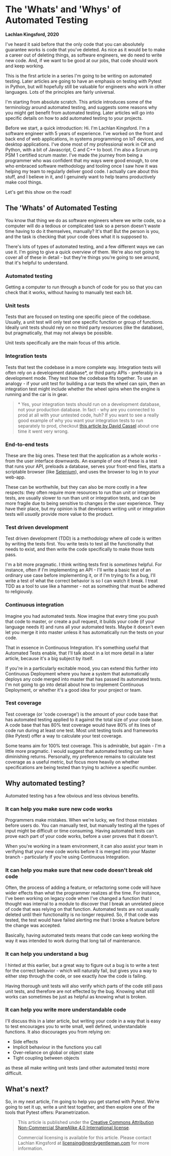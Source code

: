 # The 'Whats' and 'Whys' of Automated Testing
**Lachlan Kingsford, 2020**

I've heard it said before that the only code that you can absolutely guarantee
works is code that you've deleted. As nice as it would be to make a career out
of deleting things, as software engineers, we do need to write new code. And, if
we want to be good at our jobs, that code should work and keep working.

This is the first article in a series I'm going to be writing on automated
testing. Later articles are going to have an emphasis on testing with Pytest in
Python, but will hopefully still be valuable for engineers who work in other
languages. Lots of the principles are fairly universal.

I'm starting from absolute scratch. This article introduces some of the
terminology around automated testing, and suggests some reasons why you might
get benefit from automated testing. Later articles will go into specific details
on how to add automated testing to your projects.

Before we start, a quick introduction: Hi. I'm Lachlan Kingsford. I'm a
software engineer with 5 years of experience. I've worked on the front and back
end of web applications, in systems programming on IoT devices, and desktop
applications. I've done most of my professional work in C# and Python, with a
bit of Javascript, C and C++ to boot. I'm also a Scrum.org PSM 1 certified
scrum master. I've made the journey from being a programmer who was confident
that my ways were good enough, to one who embraced software methodology and
tooling once I saw how it was helping my team to regularly deliver good code.
I actually care about this stuff, and I believe in it, and I genuinely want to
help teams productively make cool things.

Let's get this show on the road!

## The 'Whats' of Automated Testing

You know that thing we do as software engineers where we write code, so a
computer will do a tedious or complicated task so a person doesn't waste time
having to do it themselves, manually? It's that! But the person is you, and the
task is checking that your code does what it is supposed to.

There's lots of types of automated testing, and a few different ways we can use
it. I'm going to give a quick overview of them. We're also not going to cover
all of these in detail - but they're things you're going to see around, that
it's helpful to understand.

### Automated testing

Getting a computer to run through a bunch of code for you so that you can check
that it works, without having to manually test each bit.

### Unit tests

Tests that are focused on testing one specific piece of the codebase. Usually,
a unit test will only test one specific function or group of functions. Ideally
unit tests should rely on no third party resources (like the database), but
pragmatically, that may not always be possible.

Unit tests specifically are the main focus of this article.

### Integration tests

Tests that test the codebase in a more complete way. Integration tests will
often rely on a development database\*, or third party APIs - preferably in a
development mode. They test how the codebase fits together. To use an analogy -
if your unit test for building a car tests the wheel can spin, then an
integration test might include whether the wheel spins when the engine is
running and the car is in gear.

> \* Yes, your integration tests should run on a development database, not your
> production database. In fact - why are you connected to prod at all with your
> untested code, huh? If you want to see a really good example of why you want
> your integration tests to run separately to prod, checkout [this article by David Cassel](https://thenewstack.io/junior-dev-deleted-production-database/)
> about one time it went very wrong.

### End-to-end tests

These are the big ones. These test that the application as a whole works - from
the user interface downwards. An example of one of these is a test that runs
your API, preloads a database, serves your front-end files, starts a scriptable
browser (like [Selenium](https://www.selenium.dev/)), and uses the browser to
log in to your web-app.

These can be worthwhile, but they can also be more costly in a few respects:
they often require more resources to run than unit or integration tests, are
usually slower to run than unit or integration tests, and can be more fragile
due to being sensitive to changes in the user experience. They have their
place, but my opinion is that developers writing unit or integration tests will
*usually* provide more value to the product.

### Test driven development

Test driven development (TDD) is a methodology where *all* code is written by
writing the tests first. You write tests to test all the functionality that
needs to exist, and then write the code specifically to make those tests pass.

I'm a bit more pragmatic. I think writing tests first is *sometimes* helpful.
For instance, often if I'm implementing an API - I'll write a basic test of
an ordinary use case before implementing it, or if I'm trying to fix a bug,
I'll write a test of what the correct behavior is so I can watch it break. I
treat TDD as a tool to use like a hammer - not as something that must be adhered
to religiously.

### Continuous integration

Imagine you had automated tests. Now imagine that every time you push that code
to master, or create a pull request, it builds your code (if your language
needs it) and runs all your automated tests. Maybe it doesn't even let you
merge it into master unless it has automatically run the tests on your code.

That in essence in Continuous Integration. It's something useful that Automated
Tests enable, that I'll talk about in a lot more detail in a later article,
because it's a big subject by itself.

If you're in a particularly excitable mood, you can extend this further into
Continuous Deployment where you have a system that automatically deploys any
code merged into master that has passed its automated tests. I'm not going to
go into detail about how to implement Continuous Deployment, or whether it's a
good idea for your project or team.

### Test coverage

Test coverage (or 'code coverage') is the amount of your code base that has
automated testing applied to it against the total size of your code base. A
code base that has 80% test coverage would have 80% of its lines of code run
during at least one test. Most unit testing tools and frameworks (like Pytest)
offer a way to calculate your test coverage.

Some teams aim for 100% test coverage. This is admirable, but again - I'm a
little more pragmatic. I would suggest that automated testing can have
diminishing returns. Personally, my preference remains to calculate test
coverage as a useful metric, but focus more heavily on whether specifications
are being tested than trying to achieve a specific number.

## Why automated testing?

Automated testing has a few obvious and less obvious benefits.

### It can help you make sure new code works

Programmers make mistakes. When we're lucky, we find those mistakes before
users do. You can manually test, but manually testing all the types of input
might be difficult or time consuming. Having automated tests can prove each
part of your code works, before a user proves that it doesn't.

When you're working in a team environment, it can also assist your team in
verifying that your new code works before it is merged into your Master branch -
particularly if you're using Continuous Integration.

### It can help you make sure that new code doesn't break old code

Often, the process of adding a feature, or refactoring some code will have
wider effects than what the programmer realizes at the time. For instance, I've
been working on legacy code when I've changed a function that I thought was
internal to a module to discover that I break an unrelated piece of code that
was relying on that function. Automated tests are not usually deleted until
their functionality is no longer required. So, if that code was tested, the test
would have failed alerting me that I broke a feature before the change was
accepted.

Basically, having automated tests means that code can keep working the way it
was intended to work during that long tail of maintenance.

### It can help you understand a bug

I hinted at this earlier, but a great way to figure out a bug is to write a
test for the correct behavior - which will naturally fail, but gives you a way
to either step through the code, or see exactly *how* the code is failing.

Having thorough unit tests will also verify which parts of the code still pass
unit tests, and therefore are not effected by the bug. Knowing what still works
can sometimes be just as helpful as knowing what is broken.

### It can help you write more understandable code

I'll discuss this in a later article, but writing your code in a way that is
easy to test encourages you to write small, well defined, understandable
functions. It also discourages you from relying on:

  - Side effects
  - Implicit behaviour in the functions you call
  - Over-reliance on global or object state
  - Tight coupling between objects

as these all make writing unit tests (and other automated tests) more difficult.

## What's next?

So, in my next article, I'm going to help you get started with Pytest. We're
going to set it up, write a unit test together, and then explore one of the
tools that Pytest offers: Parametrization.

> This article is published under the [Creative Commons Attribution Non-Commercial ShareAlike 4.0 International license](https://creativecommons.org/licenses/by-nc-sa/4.0/).
>
> Commercial licensing is available for this article. Please contact Lachlan
> Kingsford at licensing@nerdygentleman.com for more information.